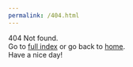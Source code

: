 ```yaml
---
permalink: /404.html
---
```

404 Not found. \
Go to [full index](https://xpeuvr327.github.io/crawlindex.html) or go back to [home](https://xpeuvr327.github.io). \
Have a nice day!
